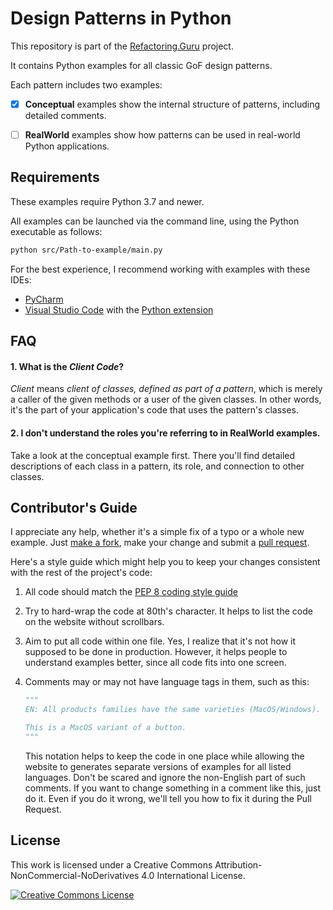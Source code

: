 # Design Patterns in Python

This repository is part of the [Refactoring.Guru](https://refactoring.guru/design-patterns) project.

It contains Python examples for all classic GoF design patterns.

Each pattern includes two examples:

- [x] **Conceptual** examples show the internal structure of patterns, including detailed comments.

- [ ] **RealWorld** examples show how patterns can be used in real-world Python applications.


## Requirements

These examples require Python 3.7 and newer.

All examples can be launched via the command line, using the Python executable as follows:

```sh
python src/Path-to-example/main.py
```

For the best experience, I recommend working with examples with these IDEs:

- [PyCharm](https://www.jetbrains.com/pycharm/)
- [Visual Studio Code](https://code.visualstudio.com/) with the [Python extension](https://marketplace.visualstudio.com/items?itemName=ms-python.python)

## FAQ

#### 1. What is the _Client Code_?

_Client_ means _client of classes, defined as part of a pattern_, which is merely a caller of the given methods or a user of the given classes. In other words, it's the part of your application's code that uses the pattern's classes.

#### 2. I don't understand the roles you're referring to in RealWorld examples.

Take a look at the conceptual example first. There you'll find detailed descriptions of each class in a pattern, its role, and connection to other classes.


## Contributor's Guide

I appreciate any help, whether it's a simple fix of a typo or a whole new example. Just [make a fork](https://help.github.com/articles/fork-a-repo/), make your change and submit a [pull request](https://help.github.com/articles/creating-a-pull-request-from-a-fork/).

Here's a style guide which might help you to keep your changes consistent with the rest of the project's code:

1. All code should match the [PEP 8 coding style guide](https://www.python.org/dev/peps/pep-0008/)

2. Try to hard-wrap the code at 80th's character. It helps to list the code on the website without scrollbars.

3. Aim to put all code within one file. Yes, I realize that it's not how it supposed to be done in production. However, it helps people to understand examples better, since all code fits into one screen.

4. Comments may or may not have language tags in them, such as this:

    ```python
    """
    EN: All products families have the same varieties (MacOS/Windows).

    This is a MacOS variant of a button.
    """
    ```
    
    This notation helps to keep the code in one place while allowing the website to generates separate versions of examples for all listed languages. Don't be scared and ignore the non-English part of such comments. If you want to change something in a comment like this, just do it. Even if you do it wrong, we'll tell you how to fix it during the Pull Request.


## License

This work is licensed under a Creative Commons Attribution-NonCommercial-NoDerivatives 4.0 International License.

<a rel="license" href="http://creativecommons.org/licenses/by-nc-nd/4.0/"><img alt="Creative Commons License" style="border-width:0" src="https://i.creativecommons.org/l/by-nc-nd/4.0/80x15.png" /></a>
